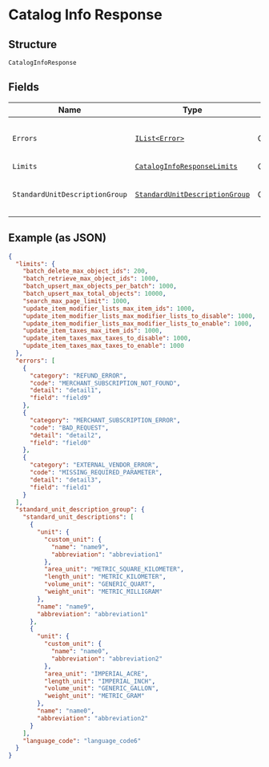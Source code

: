
# Catalog Info Response

## Structure

`CatalogInfoResponse`

## Fields

| Name | Type | Tags | Description |
|  --- | --- | --- | --- |
| `Errors` | [`IList<Error>`](../../doc/models/error.md) | Optional | Any errors that occurred during the request. |
| `Limits` | [`CatalogInfoResponseLimits`](../../doc/models/catalog-info-response-limits.md) | Optional | - |
| `StandardUnitDescriptionGroup` | [`StandardUnitDescriptionGroup`](../../doc/models/standard-unit-description-group.md) | Optional | Group of standard measurement units. |

## Example (as JSON)

```json
{
  "limits": {
    "batch_delete_max_object_ids": 200,
    "batch_retrieve_max_object_ids": 1000,
    "batch_upsert_max_objects_per_batch": 1000,
    "batch_upsert_max_total_objects": 10000,
    "search_max_page_limit": 1000,
    "update_item_modifier_lists_max_item_ids": 1000,
    "update_item_modifier_lists_max_modifier_lists_to_disable": 1000,
    "update_item_modifier_lists_max_modifier_lists_to_enable": 1000,
    "update_item_taxes_max_item_ids": 1000,
    "update_item_taxes_max_taxes_to_disable": 1000,
    "update_item_taxes_max_taxes_to_enable": 1000
  },
  "errors": [
    {
      "category": "REFUND_ERROR",
      "code": "MERCHANT_SUBSCRIPTION_NOT_FOUND",
      "detail": "detail1",
      "field": "field9"
    },
    {
      "category": "MERCHANT_SUBSCRIPTION_ERROR",
      "code": "BAD_REQUEST",
      "detail": "detail2",
      "field": "field0"
    },
    {
      "category": "EXTERNAL_VENDOR_ERROR",
      "code": "MISSING_REQUIRED_PARAMETER",
      "detail": "detail3",
      "field": "field1"
    }
  ],
  "standard_unit_description_group": {
    "standard_unit_descriptions": [
      {
        "unit": {
          "custom_unit": {
            "name": "name9",
            "abbreviation": "abbreviation1"
          },
          "area_unit": "METRIC_SQUARE_KILOMETER",
          "length_unit": "METRIC_KILOMETER",
          "volume_unit": "GENERIC_QUART",
          "weight_unit": "METRIC_MILLIGRAM"
        },
        "name": "name9",
        "abbreviation": "abbreviation1"
      },
      {
        "unit": {
          "custom_unit": {
            "name": "name0",
            "abbreviation": "abbreviation2"
          },
          "area_unit": "IMPERIAL_ACRE",
          "length_unit": "IMPERIAL_INCH",
          "volume_unit": "GENERIC_GALLON",
          "weight_unit": "METRIC_GRAM"
        },
        "name": "name0",
        "abbreviation": "abbreviation2"
      }
    ],
    "language_code": "language_code6"
  }
}
```


